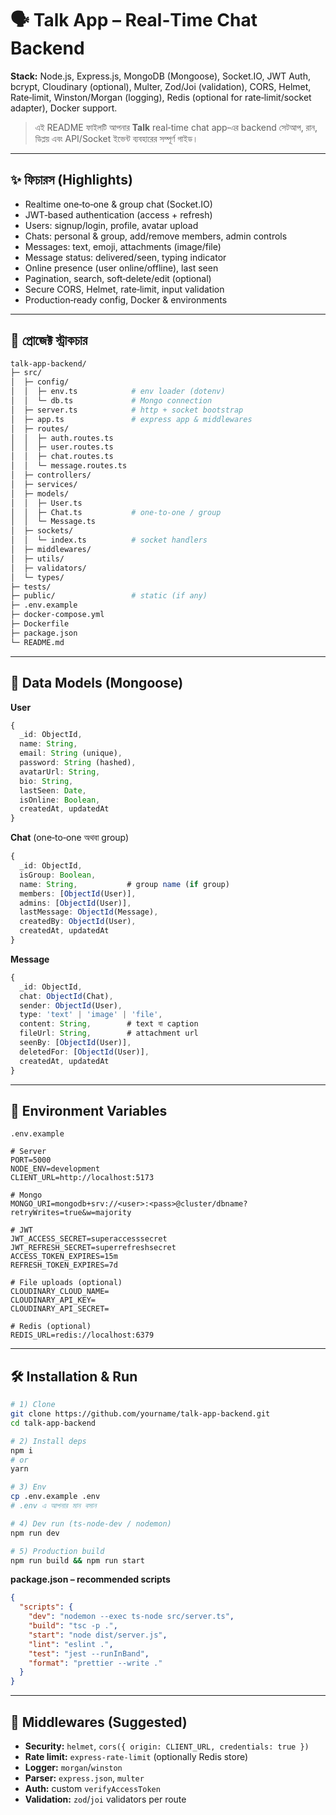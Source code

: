 # 🗣️ Talk App – Real‑Time Chat Backend

**Stack:** Node.js, Express.js, MongoDB (Mongoose), Socket.IO, JWT Auth, bcrypt, Cloudinary (optional), Multer, Zod/Joi (validation), CORS, Helmet, Rate‑limit, Winston/Morgan (logging), Redis (optional for rate‑limit/socket adapter), Docker support.

> এই README ফাইলটি আপনার **Talk** real‑time chat app‑এর backend সেটআপ, রান, ডিপ্লয় এবং API/Socket ইভেন্ট ব্যবহারের সম্পূর্ণ গাইড।

---

## ✨ ফিচারস (Highlights)

- Realtime one‑to‑one & group chat (Socket.IO)
- JWT‑based authentication (access + refresh)
- Users: signup/login, profile, avatar upload
- Chats: personal & group, add/remove members, admin controls
- Messages: text, emoji, attachments (image/file)
- Message status: delivered/seen, typing indicator
- Online presence (user online/offline), last seen
- Pagination, search, soft‑delete/edit (optional)
- Secure CORS, Helmet, rate‑limit, input validation
- Production‑ready config, Docker & environments

---

## 📁 প্রোজেক্ট স্ট্রাকচার

```bash
talk-app-backend/
├─ src/
│  ├─ config/
│  │  ├─ env.ts            # env loader (dotenv)
│  │  └─ db.ts             # Mongo connection
│  ├─ server.ts            # http + socket bootstrap
│  ├─ app.ts               # express app & middlewares
│  ├─ routes/
│  │  ├─ auth.routes.ts
│  │  ├─ user.routes.ts
│  │  ├─ chat.routes.ts
│  │  └─ message.routes.ts
│  ├─ controllers/
│  ├─ services/
│  ├─ models/
│  │  ├─ User.ts
│  │  ├─ Chat.ts           # one-to-one / group
│  │  └─ Message.ts
│  ├─ sockets/
│  │  └─ index.ts          # socket handlers
│  ├─ middlewares/
│  ├─ utils/
│  ├─ validators/
│  └─ types/
├─ tests/
├─ public/                 # static (if any)
├─ .env.example
├─ docker-compose.yml
├─ Dockerfile
├─ package.json
└─ README.md
```

---

## 🧩 Data Models (Mongoose)

**User**

```ts
{
  _id: ObjectId,
  name: String,
  email: String (unique),
  password: String (hashed),
  avatarUrl: String,
  bio: String,
  lastSeen: Date,
  isOnline: Boolean,
  createdAt, updatedAt
}
```

**Chat** (one‑to‑one অথবা group)

```ts
{
  _id: ObjectId,
  isGroup: Boolean,
  name: String,           # group name (if group)
  members: [ObjectId(User)],
  admins: [ObjectId(User)],
  lastMessage: ObjectId(Message),
  createdBy: ObjectId(User),
  createdAt, updatedAt
}
```

**Message**

```ts
{
  _id: ObjectId,
  chat: ObjectId(Chat),
  sender: ObjectId(User),
  type: 'text' | 'image' | 'file',
  content: String,        # text বা caption
  fileUrl: String,        # attachment url
  seenBy: [ObjectId(User)],
  deletedFor: [ObjectId(User)],
  createdAt, updatedAt
}
```

---

## 🔐 Environment Variables

`.env.example`

```env
# Server
PORT=5000
NODE_ENV=development
CLIENT_URL=http://localhost:5173

# Mongo
MONGO_URI=mongodb+srv://<user>:<pass>@cluster/dbname?retryWrites=true&w=majority

# JWT
JWT_ACCESS_SECRET=superaccesssecret
JWT_REFRESH_SECRET=superrefreshsecret
ACCESS_TOKEN_EXPIRES=15m
REFRESH_TOKEN_EXPIRES=7d

# File uploads (optional)
CLOUDINARY_CLOUD_NAME=
CLOUDINARY_API_KEY=
CLOUDINARY_API_SECRET=

# Redis (optional)
REDIS_URL=redis://localhost:6379
```

---

## 🛠️ Installation & Run

```bash
# 1) Clone
git clone https://github.com/yourname/talk-app-backend.git
cd talk-app-backend

# 2) Install deps
npm i
# or
yarn

# 3) Env
cp .env.example .env
# .env এ আপনার মান বসান

# 4) Dev run (ts-node-dev / nodemon)
npm run dev

# 5) Production build
npm run build && npm run start
```

**package.json – recommended scripts**

```json
{
  "scripts": {
    "dev": "nodemon --exec ts-node src/server.ts",
    "build": "tsc -p .",
    "start": "node dist/server.js",
    "lint": "eslint .",
    "test": "jest --runInBand",
    "format": "prettier --write ."
  }
}
```

---

## 🧰 Middlewares (Suggested)

- **Security:** `helmet`, `cors({ origin: CLIENT_URL, credentials: true })`
- **Rate limit:** `express-rate-limit` (optionally Redis store)
- **Logger:** `morgan`/`winston`
- **Parser:** `express.json`, `multer`
- **Auth:** custom `verifyAccessToken`
- **Validation:** `zod`/`joi` validators per route
